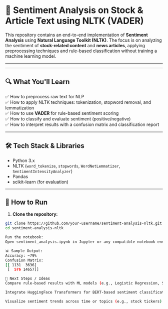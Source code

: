 # 🧠 Sentiment Analysis on Stock & Article Text using NLTK (VADER)

This repository contains an end-to-end implementation of **Sentiment Analysis** using **Natural Language Toolkit (NLTK)**.
The focus is on analyzing the sentiment of **stock-related content** and **news articles**, applying preprocessing techniques and rule-based classification without training a machine learning model.

-----------

---

## 🔍 What You'll Learn

✅ How to preprocess raw text for NLP  
✅ How to apply NLTK techniques: tokenization, stopword removal, and lemmatization  
✅ How to use **VADER** for rule-based sentiment scoring  
✅ How to classify and evaluate sentiment (positive/negative)  
✅ How to interpret results with a confusion matrix and classification report


---

## 🛠️ Tech Stack & Libraries

- Python 3.x  
- NLTK (`word_tokenize`, `stopwords`, `WordNetLemmatizer`, `SentimentIntensityAnalyzer`)  
- Pandas  
- scikit-learn (for evaluation)  

---

## 🚀 How to Run

1. **Clone the repository:**

```bash
git clone https://github.com/your-username/sentiment-analysis-nltk.git
cd sentiment-analysis-nltk

Run the notebook:
Open sentiment_analysis.ipynb in Jupyter or any compatible notebook environment and run all cells step-by-step.

📊 Sample Output:
Accuracy: ~79%
Confusion Matrix:
[[ 1131  3636]
 [  576 14657]]

📌 Next Steps / Ideas
Compare rule-based results with ML models (e.g., Logistic Regression, SVM)

Integrate HuggingFace Transformers for BERT-based sentiment classification

Visualize sentiment trends across time or topics (e.g., stock tickers)




